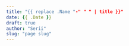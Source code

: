 ```yaml
---
title: "{{ replace .Name "-" " " | title }}"
date: {{ .Date }}
draft: true
author: "Serii"
slug: "page slug"
---
```


